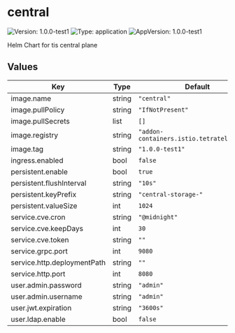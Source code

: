 # central

![Version: 1.0.0-test1](https://img.shields.io/badge/Version-1.0.0--test1-informational?style=flat-square) ![Type: application](https://img.shields.io/badge/Type-application-informational?style=flat-square) ![AppVersion: 1.0.0-test1](https://img.shields.io/badge/AppVersion-1.0.0--test1-informational?style=flat-square)

Helm Chart for tis central plane

## Values

| Key | Type | Default | Description |
|-----|------|---------|-------------|
| image.name | string | `"central"` |  |
| image.pullPolicy | string | `"IfNotPresent"` |  |
| image.pullSecrets | list | `[]` |  |
| image.registry | string | `"addon-containers.istio.tetratelabs.com"` |  |
| image.tag | string | `"1.0.0-test1"` |  |
| ingress.enabled | bool | `false` |  |
| persistent.enable | bool | `true` |  |
| persistent.flushInterval | string | `"10s"` |  |
| persistent.keyPrefix | string | `"central-storage-"` |  |
| persistent.valueSize | int | `1024` |  |
| service.cve.cron | string | `"@midnight"` |  |
| service.cve.keepDays | int | `30` |  |
| service.cve.token | string | `""` |  |
| service.grpc.port | int | `9080` |  |
| service.http.deploymentPath | string | `""` |  |
| service.http.port | int | `8080` |  |
| user.admin.password | string | `"admin"` |  |
| user.admin.username | string | `"admin"` |  |
| user.jwt.expiration | string | `"3600s"` |  |
| user.ldap.enable | bool | `false` |  |

